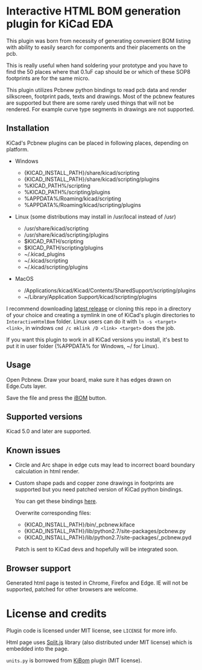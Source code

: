 # Interactive HTML BOM generation plugin for KiCad EDA

This plugin was born from necessity of generating convenient BOM listing
with ability to easily search for components and their placements on the
pcb.

This is really useful when hand soldering your prototype and you have
to find the 50 places where that 0.1uF cap should be or which of these
SOP8 footprints are for the same micro.

This plugin utilizes Pcbnew python bindings to read pcb data and
render silkscreen, footprint pads, texts and drawings. Most of the pcbnew
features are supported but there are some rarely used things that will not
be rendered. For example curve type segments in drawings are not supported.

## Installation

KiCad's Pcbnew plugins can be placed in following places, depending on
platform.

-   Windows
    -   {KICAD_INSTALL_PATH}/share/kicad/scripting
    -   {KICAD_INSTALL_PATH}/share/kicad/scripting/plugins
    -   %KICAD_PATH%/scripting
    -   %KICAD_PATH%/scripting/plugins
    -   %APPDATA%/Roaming/kicad/scripting
    -   %APPDATA%/Roaming/kicad/scripting/plugins


-   Linux (some distributions may install in /usr/local instead of /usr)
    -   /usr/share/kicad/scripting
    -   /usr/share/kicad/scripting/plugins
    -   $KICAD_PATH/scripting
    -   $KICAD_PATH/scripting/plugins
    -   ~/.kicad_plugins
    -   ~/.kicad/scripting
    -   ~/.kicad/scripting/plugins


-   MacOS
    -   /Applications/kicad/Kicad/Contents/SharedSupport/scripting/plugins
    -   ~/Library/Application Support/kicad/scripting/plugins

I recommend downloading [latest release](http://github.com/osp/release) or
cloning this repo in a directory of your choice and creating a symlink in one of
KiCad's plugin directories to `InteractiveHtmlBom` folder. Linux users can do
it with `ln -s <target> <link>`, in windows `cmd /c mklink /D <link> <target>`
does the job.

If you want this plugin to work in all KiCad versions you install, it's
best to put it in user folder (%APPDATA% for Windows, ~/ for Linux).

## Usage

Open Pcbnew. Draw your board, make sure it has edges drawn on Edge.Cuts layer.

Save the file and press the
[iBOM](http://github.com/osp/InteractiveHtmlBom/icon.png) button.

## Supported versions

Kicad 5.0 and later are supported.

## Known issues

-   Circle and Arc shape in edge cuts may lead to incorrect board boundary
    calculation in html render.

-   Custom shape pads and copper zone drawings in footprints are supported but
    you need patched version of KiCad python bindings.

    You can get these bindings [here](http://github.com/osp/bindings).

    Overwrite corresponding files:

    -   {KICAD_INSTALL_PATH}/bin/\_pcbnew.kiface
    -   {KICAD_INSTALL_PATH}/lib/python2.7/site-packages/pcbnew.py
    -   {KICAD_INSTALL_PATH}/lib/python2.7/site-packages/\_pcbnew.pyd

    Patch is sent to KiCad devs and hopefully will be integrated soon.

## Browser support

Generated html page is tested in Chrome, Firefox and Edge. IE will not be
supported, patched for other browsers are welcome.

# License and credits

Plugin code is licensed under MIT license, see `LICENSE` for more info.

Html page uses [Split.js](https://github.com/nathancahill/Split.js) library
(also distributed under MIT license) which is embedded into the page.

`units.py` is borrowed from [KiBom](https://github.com/SchrodingersGat/KiBoM)
plugin (MIT license).
